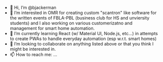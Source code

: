 - 👋 Hi, I’m @bjackerman
- 👀 I’m interested in OMR for creating custom "scantron" like software for the written events of FBLA-PBL (business club for HS and unviersity students) and I also working on various customerizatno and management for smart home automation.
- 🌱 I’m currently learning React (w/ Material UI, Node.js, etc...) in attempts to create PWAs to handle everyday automation (esp w.r.t. smart homes)
- 💞️ I’m looking to collaborate on anything listed above or that you think I might be interested in.
- 📫 How to reach me: ...

<!---
bjackerman/bjackerman is a ✨ special ✨ repository because its `README.md` (this file) appears on your GitHub profile.
You can click the Preview link to take a look at your changes.
--->
